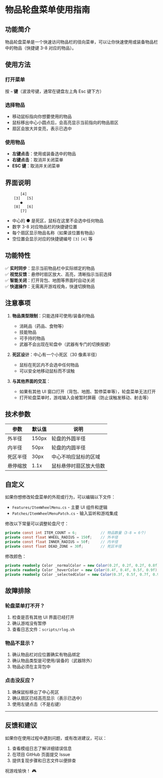 # 物品轮盘菜单使用指南

## 功能简介

物品轮盘菜单是一个快速访问物品栏的径向菜单，可以让你快速使用或装备物品栏中的物品（快捷键 3-8 对应的物品）。

## 使用方法

### 打开菜单
按 **`~` 键**（波浪号键，通常在键盘左上角 Esc 键下方）

### 选择物品
- 移动鼠标指向你想要使用的物品
- 鼠标移出中心小圆点后，会高亮显示当前指向的物品扇区
- 扇区会放大并变亮，表示已选中

### 使用物品
- **左键点击**：使用或装备选中的物品
- **右键点击**：取消并关闭菜单
- **ESC 键**：取消并关闭菜单

## 界面说明

```
       [4]
    [3]   [5]
       ●
    [8]   [6]
       [7]
```

- 中心的 **●** 是死区，鼠标在这里不会选中任何物品
- 数字 3-8 对应物品栏的快捷键位置
- 每个扇区显示物品名称（如果该位置有物品）
- 空位置会显示对应的快捷键编号 `[3]` `[4]` 等

## 功能特性

✅ **实时同步**：显示当前物品栏中实际绑定的物品  
✅ **视觉反馈**：悬停时扇区放大、高亮，清晰指示当前选择  
✅ **智能关闭**：打开背包、地图等界面时自动关闭  
✅ **快速操作**：无需离开游戏视角，快速切换物品  

## 注意事项

1. **物品类型限制**：只能选择可使用/装备的物品
   - 消耗品（药品、食物等）
   - 技能物品
   - 可手持的物品
   - 武器不会出现在轮盘中（武器有专门的切换按键）

2. **死区设计**：中心有一个小死区（30 像素半径）
   - 鼠标在死区内不会选中任何物品
   - 可以安全地移动鼠标而不误触

3. **与其他界面的交互**：
   - 如果有其他 UI 窗口打开（背包、地图、暂停菜单等），轮盘菜单无法打开
   - 打开轮盘菜单时，游戏输入会被暂时屏蔽（防止误触发移动、射击等）

## 技术参数

| 参数 | 默认值 | 说明 |
|------|--------|------|
| 外半径 | 150px | 轮盘的外圆半径 |
| 内半径 | 50px | 轮盘的内圆半径 |
| 死区半径 | 30px | 中心不响应鼠标的区域 |
| 悬停缩放 | 1.1x | 鼠标悬停时扇区放大倍数 |

## 自定义

如果你想修改轮盘菜单的外观或行为，可以编辑以下文件：

- `Features/ItemWheelMenu.cs` - 主要 UI 组件和逻辑
- `Patches/ItemWheelMenuPatch.cs` - 输入监听和游戏集成

修改以下常量可以调整轮盘尺寸：
```csharp
private const int ITEM_COUNT = 6;           // 物品数量（3-8 = 6个）
private const float WHEEL_RADIUS = 150f;    // 外半径
private const float INNER_RADIUS = 50f;     // 内半径
private const float DEAD_ZONE = 30f;        // 死区半径
```

修改颜色：
```csharp
private readonly Color _normalColor = new Color(0.2f, 0.2f, 0.2f, 0.8f);    // 正常状态
private readonly Color _hoverColor = new Color(0.4f, 0.4f, 0.5f, 0.9f);     // 悬停状态
private readonly Color _selectedColor = new Color(0.3f, 0.5f, 0.7f, 0.9f);  // 选中状态
```

## 故障排除

### 轮盘菜单打不开？
1. 检查是否有其他 UI 界面已经打开
2. 确认游戏没有暂停
3. 查看日志文件：`scripts/rlog.sh`

### 物品不显示？
1. 确认物品栏对应位置确实有物品绑定
2. 确认物品类型是可使用/装备的（武器除外）
3. 物品必须在主背包中

### 点击没反应？
1. 确保鼠标移出了中心死区
2. 确认扇区已经高亮显示（表示已选中）
3. 使用左键点击（不是右键）

---

## 反馈和建议

如果你在使用过程中遇到问题，或有改进建议，可以：
1. 查看模组日志了解详细错误信息
2. 在项目 GitHub 页面提交 Issue
3. 提供复现步骤和日志文件以便排查

祝游戏愉快！ 🎮

